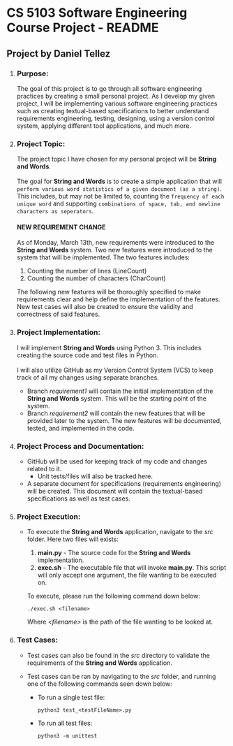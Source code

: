 # CS 5103 Software Engineering Course Project - README
## Project by Daniel Tellez

1. ### **Purpose:**
    The goal of this project is to go through all software engineering practices by creating a small personal project.  As I develop my given project, I will be implementing various software engineering practices such as creating textual-based specifications to better understand requirements engineering, testing, designing, using a version control system, applying different tool applications, and much more.

2. ### **Project Topic:**
    The project topic I have chosen for my personal project will be **String and Words**.<br></br>
    The goal for **String and Words** is to create a simple application that will
    `perform various word statistics of a given document (as a string)`.  This includes, but may not be limited to, counting the `frequency of each unique word` and supporting `combinations of space, tab, and newline characters as seperators`.

    #### **NEW REQUIREMENT CHANGE**
    As of Monday, March 13th, new requirements were introduced to the **String and Words** system.  Two new features were introduced to the system that will be implemented.  The two features includes:

    1. Counting the number of lines (LineCount)
    2. Counting the number of characters (CharCount)

    The following new features will be thoroughly specified to make requirements clear and help define the implementation of the features.  New test cases will also be created to ensure the validity and correctness of said features.

3. ### **Project Implementation:**
    I will implement **String and Words** using Python 3.  This includes creating the source code and test files in Python.<br><br>
    I will also utilize GitHub as my Version Control System (VCS) to keep track of all my changes using separate branches.

    - Branch *requirement1* will contain the initial implementation of the **String and Words** system.  This will be the starting point of the system.
    - Branch *requirement2* will contain the new features that will be provided later to the system.  The new features will be documented, tested, and implemented in the code.

4. ### **Project Process and Documentation:**
    - GitHub will be used for keeping track of my code and changes related to it.
        - Unit tests/files will also be tracked here.
    - A separate document for specifications (requirements engineering) will be created.  This document will contain the textual-based specifications as well as test cases.  

5. ### **Project Execution:**
    - To execute the **String and Words** application, navigate to the *src* folder.  Here two files will exists:
        1. **main.py** - The source code for the **String and Words** implementation.
        2. **exec.sh** - The executable file that will invoke **main.py**.  This script will only accept one argument, the file wanting to be executed on.

        To execute, please run the following command down below: <br>
        ```
        ./exec.sh <filename>
        ```
        Where *\<filename>* is the path of the file wanting to be looked at. 

6. ### **Test Cases**:
    - Test cases can also be found in the *src* directory to validate the requirements of the 
        **String and Words** application.

    - Test cases can be ran by navigating to the *src* folder, and running one of the following commands seen down below: <br>

        - To run a single test file:
            ```
            python3 test_<testFileName>.py
            ```
        - To run all test files:
            ```
            python3 -m unittest
            ```
    

